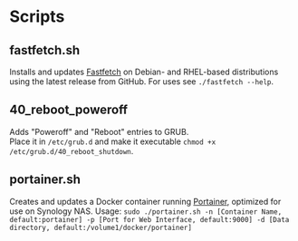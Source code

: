# Scripts
## fastfetch.sh
Installs and updates [Fastfetch](https://github.com/fastfetch-cli/fastfetch) on Debian- and RHEL-based distributions using the latest release from GitHub.
For uses see ```./fastfetch --help```.
## 40_reboot_poweroff
Adds "Poweroff" and "Reboot" entries to GRUB.   
Place it in ```/etc/grub.d``` and make it executable ```chmod +x /etc/grub.d/40_reboot_shutdown```.
## portainer.sh
Creates and updates a Docker container running [Portainer](https://www.portainer.io/), optimized for use on Synology NAS.
Usage: ```sudo ./portainer.sh -n [Container Name, default:portainer] -p [Port for Web Interface, default:9000] -d [Data directory, default:/volume1/docker/portainer]```
